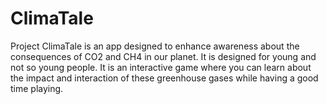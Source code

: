 # ClimaTale
Project ClimaTale is an app designed to enhance awareness about the consequences of CO2 and CH4 in our planet. It is designed for young and not so young people. It is an interactive game where you can learn about the impact and interaction of these greenhouse gases while having a good time playing.
